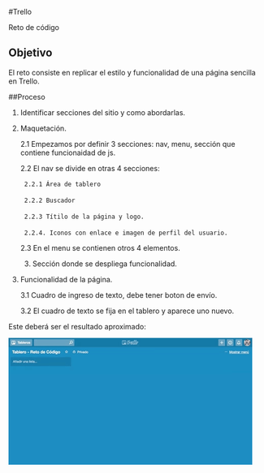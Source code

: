 #Trello


Reto de código  

## Objetivo

El reto consiste en replicar el estilo y funcionalidad de una página sencilla en Trello. 

##Proceso
 
1. Identificar secciones del sitio y como abordarlas.

2. Maquetación. 

	2.1 Empezamos por definir 3 secciones: nav, menu, sección que contiene funcionaidad de js.  

	2.2 El nav se divide en otras 4 secciones: 

		2.2.1 Área de tablero

		2.2.2 Buscador

		2.2.3 Títilo de la página y logo.

		2.2.4. Iconos con enlace e imagen de perfil del usuario. 

	2.3 En el menu se contienen otros 4 elementos.  
  
	3. Sección donde se despliega funcionalidad. 

3. Funcionalidad de la página. 

	3.1 Cuadro de ingreso de texto, debe tener boton de envío. 

	3.2 El cuadro de texto se fija en el tablero y aparece uno nuevo. 

Este deberá ser el resultado aproximado: 

![Muestra de sitio](assets/images/giphy.gif)

